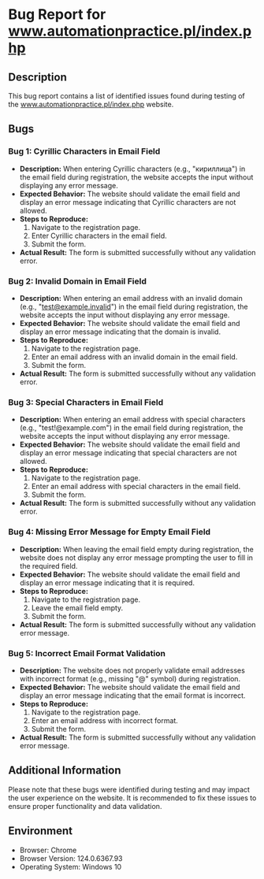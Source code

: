 # Bug Report for www.automationpractice.pl/index.php

## Description
This bug report contains a list of identified issues found during testing of the www.automationpractice.pl/index.php website.

## Bugs

### Bug 1: Cyrillic Characters in Email Field
- **Description:** When entering Cyrillic characters (e.g., "кириллица") in the email field during registration, the website accepts the input without displaying any error message.
- **Expected Behavior:** The website should validate the email field and display an error message indicating that Cyrillic characters are not allowed.
- **Steps to Reproduce:**
  1. Navigate to the registration page.
  2. Enter Cyrillic characters in the email field.
  3. Submit the form.
- **Actual Result:** The form is submitted successfully without any validation error.

### Bug 2: Invalid Domain in Email Field
- **Description:** When entering an email address with an invalid domain (e.g., "test@example.invalid") in the email field during registration, the website accepts the input without displaying any error message.
- **Expected Behavior:** The website should validate the email field and display an error message indicating that the domain is invalid.
- **Steps to Reproduce:**
  1. Navigate to the registration page.
  2. Enter an email address with an invalid domain in the email field.
  3. Submit the form.
- **Actual Result:** The form is submitted successfully without any validation error.

### Bug 3: Special Characters in Email Field
- **Description:** When entering an email address with special characters (e.g., "test!@example.com") in the email field during registration, the website accepts the input without displaying any error message.
- **Expected Behavior:** The website should validate the email field and display an error message indicating that special characters are not allowed.
- **Steps to Reproduce:**
  1. Navigate to the registration page.
  2. Enter an email address with special characters in the email field.
  3. Submit the form.
- **Actual Result:** The form is submitted successfully without any validation error.

### Bug 4: Missing Error Message for Empty Email Field
- **Description:** When leaving the email field empty during registration, the website does not display any error message prompting the user to fill in the required field.
- **Expected Behavior:** The website should validate the email field and display an error message indicating that it is required.
- **Steps to Reproduce:**
  1. Navigate to the registration page.
  2. Leave the email field empty.
  3. Submit the form.
- **Actual Result:** The form is submitted successfully without any validation error message.

### Bug 5: Incorrect Email Format Validation
- **Description:** The website does not properly validate email addresses with incorrect format (e.g., missing "@" symbol) during registration.
- **Expected Behavior:** The website should validate the email field and display an error message indicating that the email format is incorrect.
- **Steps to Reproduce:**
  1. Navigate to the registration page.
  2. Enter an email address with incorrect format.
  3. Submit the form.
- **Actual Result:** The form is submitted successfully without any validation error message.

## Additional Information
Please note that these bugs were identified during testing and may impact the user experience on the website. It is recommended to fix these issues to ensure proper functionality and data validation.

## Environment
- Browser: Chrome
- Browser Version: 124.0.6367.93
- Operating System: Windows 10